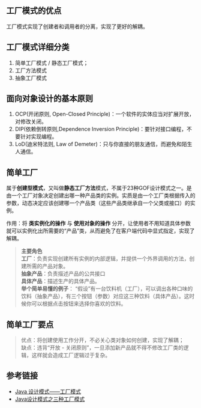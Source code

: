 ## 工厂模式的优点

工厂模式实现了创建者和调用者的分离，实现了更好的解耦。


## 工厂模式详细分类

1) 简单工厂模式 / 静态工厂模式；
2) 工厂方法模式
3) 抽象工厂模式


## 面向对象设计的基本原则

1) OCP(开闭原则, Open-Closed Principle)：一个软件的实体应当对扩展开放，对修改关闭。
2) DIP(依赖倒转原则,Dependence Inversion Principle)：要针对接口编程，不要针对实现编程。
3) LoD(迪米特法则, Law of Demeter)：只与你直接的朋友通信，而避免和陌生人通信。

## 简单工厂

属于**创建型模式**，又叫做**静态工厂方法**模式，不属于23种GOF设计模式之一。是由一个工厂对象决定创建出哪一种产品类的实例。实质是由一个工厂类根据传入的参数，动态决定应该创建哪一个产品类（这些产品类继承自一个父类或接口）的实例。

作用：将 **类实例化的操作** 与 **使用对象的操作** 分开，让使用者不用知道具体参数就可以实例化出所需要的“产品”类，从而避免了在客户端代码中显式指定，实现了解耦。

>**主要角色**  
>**工厂**：负责实现创建所有实例的内部逻辑，并提供一个外界调用的方法，创建所需的产品对象。  
>**抽象产品**：负责描述产品的公共接口  
>**具体产品**：描述生产的具体产品。  
>**举个简单易懂的例子**：
“假设”有一台饮料机（工厂），可以调出各种口味的饮料（抽象产品），有三个按钮（参数）对应这三种饮料（具体产品）。这时候你可以根据点击按钮来选择你喜欢的饮料。


## 简单工厂要点

>优点：将创建使用工作分开，不必关心类对象如何创建，实现了解耦；  
>缺点：违背“开放 - 关闭原则”，一旦添加新产品就不得不修改工厂类的逻辑，这样就会造成工厂逻辑过于复杂。

## 参考链接

- [Java 设计模式——工厂模式](https://blog.csdn.net/cs_lwb/article/details/83999073)
- [Java设计模式之三种工厂模式](https://blog.csdn.net/BruceLeeNumberOne/article/details/73888726)